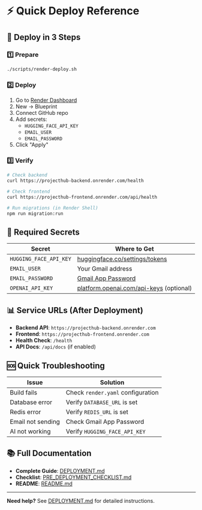# ⚡ Quick Deploy Reference

## 🚀 Deploy in 3 Steps

### 1️⃣ Prepare
```bash
./scripts/render-deploy.sh
```

### 2️⃣ Deploy
1. Go to [Render Dashboard](https://dashboard.render.com/)
2. New → Blueprint
3. Connect GitHub repo
4. Add secrets:
   - `HUGGING_FACE_API_KEY`
   - `EMAIL_USER`
   - `EMAIL_PASSWORD`
5. Click "Apply"

### 3️⃣ Verify
```bash
# Check backend
curl https://projecthub-backend.onrender.com/health

# Check frontend
curl https://projecthub-frontend.onrender.com/api/health

# Run migrations (in Render Shell)
npm run migration:run
```

## 🔑 Required Secrets

| Secret | Where to Get |
|--------|--------------|
| `HUGGING_FACE_API_KEY` | [huggingface.co/settings/tokens](https://huggingface.co/settings/tokens) |
| `EMAIL_USER` | Your Gmail address |
| `EMAIL_PASSWORD` | [Gmail App Password](https://myaccount.google.com/apppasswords) |
| `OPENAI_API_KEY` | [platform.openai.com/api-keys](https://platform.openai.com/api-keys) (optional) |

## 📊 Service URLs (After Deployment)

- **Backend API**: `https://projecthub-backend.onrender.com`
- **Frontend**: `https://projecthub-frontend.onrender.com`
- **Health Check**: `/health`
- **API Docs**: `/api/docs` (if enabled)

## 🆘 Quick Troubleshooting

| Issue | Solution |
|-------|----------|
| Build fails | Check `render.yaml` configuration |
| Database error | Verify `DATABASE_URL` is set |
| Redis error | Verify `REDIS_URL` is set |
| Email not sending | Check Gmail App Password |
| AI not working | Verify `HUGGING_FACE_API_KEY` |

## 📚 Full Documentation

- **Complete Guide**: [DEPLOYMENT.md](./DEPLOYMENT.md)
- **Checklist**: [PRE_DEPLOYMENT_CHECKLIST.md](./PRE_DEPLOYMENT_CHECKLIST.md)
- **README**: [README.md](./README.md)

---

**Need help?** See [DEPLOYMENT.md](./DEPLOYMENT.md) for detailed instructions.
